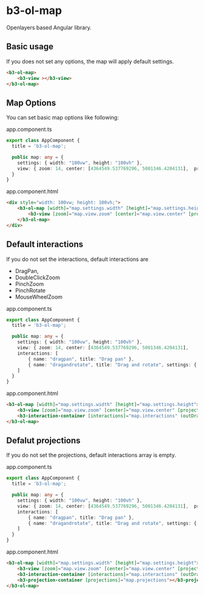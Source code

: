 # b3-ol-map
Openlayers based Angular library.

## Basic usage

If you does not set any options, the map will apply default settings.

```html
<b3-ol-map>
    <b3-view ></b3-view>
</b3-ol-map>
```

## Map Options
You can set basic map options like following:

app.component.ts

```typescript
export class AppComponent {
  title = 'b3-ol-map';

  public map: any = {
    settings: { width: "100vw", height: "100vh" },
    view: { zoom: 14, center: [4364549.537769296, 5001346.4204131],  projection: "EPSG:3857", minZoom: 0, maxZoom: 26 }
  }
}
```

app.component.html

```html
<div style="width: 100vw; height: 100vh;">
    <b3-ol-map [width]="map.settings.width" [height]="map.settings.height">
        <b3-view [zoom]="map.view.zoom" [center]="map.view.center" [projection]="map.view.projection" [minZoom] ="map.view.minZoom" [maxZoom] ="map.view.maxZoom" ></b3-view>
    </b3-ol-map>
</div>
```


## Default interactions
If you do not set the interactions, default interactions are 
- DragPan, 
- DoubleClickZoom
- PinchZoom
- PinchRotate
- MouseWheelZoom

app.component.ts

```typescript
export class AppComponent {
  title = 'b3-ol-map';

  public map: any = {
    settings: { width: "100vw", height: "100vh" },
    view: { zoom: 14, center: [4364549.537769296, 5001346.4204131],
    interactions: [
        { name: "dragpan", title: "Drag pan" },
        { name: "dragandrotate", title: "Drag and rotate", settings: { duration: 250 } }
    ]
  }
}
```

app.component.html
```html
<b3-ol-map [width]="map.settings.width" [height]="map.settings.height">
    <b3-view [zoom]="map.view.zoom" [center]="map.view.center" [projection]="map.view.projection" [minZoom] ="map.view.minZoom" [maxZoom] ="map.view.maxZoom" ></b3-view>
    <b3-interaction-container [interactions]="map.interactions" (outDragAndDrop)="onDragAndDrop($event)"></b3-interaction-container>
</b3-ol-map>
```

## Defalut projections
If you do not set the projections, default interactions array is empty. 

app.component.ts
```typescript
export class AppComponent {
  title = 'b3-ol-map';

  public map: any = {
    settings: { width: "100vw", height: "100vh" },
    view: { zoom: 14, center: [4364549.537769296, 5001346.4204131],  projection: "EPSG:3857", minZoom: 0, maxZoom: 26 },
    interactions: [
        { name: "dragpan", title: "Drag pan" },
        { name: "dragandrotate", title: "Drag and rotate", settings: { duration: 250 } }
    ]
  }
}
```

app.component.html
```html
<b3-ol-map [width]="map.settings.width" [height]="map.settings.height">
    <b3-view [zoom]="map.view.zoom" [center]="map.view.center" [projection]="map.view.projection" [minZoom] ="map.view.minZoom" [maxZoom] ="map.view.maxZoom" ></b3-view>
    <b3-interaction-container [interactions]="map.interactions" (outDragAndDrop)="onDragAndDrop($event)"></b3-interaction-container>
    <b3-projection-container [projections]="map.projections"></b3-projection-container>
</b3-ol-map>
```

